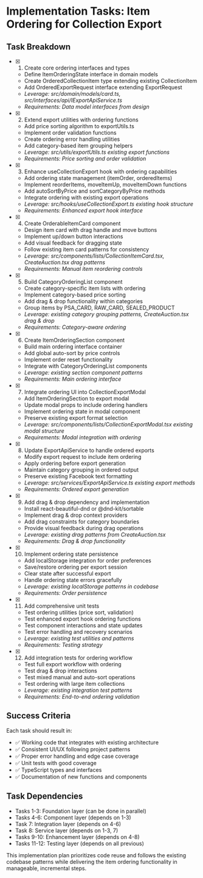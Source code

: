 # Implementation Tasks: Item Ordering for Collection Export

## Task Breakdown

- [x] 1. Create core ordering interfaces and types
  - Define ItemOrderingState interface in domain models
  - Create OrderedCollectionItem type extending existing CollectionItem
  - Add OrderedExportRequest interface extending ExportRequest
  - _Leverage: src/domain/models/card.ts, src/interfaces/api/IExportApiService.ts_
  - _Requirements: Data model interfaces from design_

- [x] 2. Extend export utilities with ordering functions
  - Add price sorting algorithm to exportUtils.ts
  - Implement order validation functions
  - Create ordering error handling utilities
  - Add category-based item grouping helpers
  - _Leverage: src/utils/exportUtils.ts existing export functions_
  - _Requirements: Price sorting and order validation_

- [x] 3. Enhance useCollectionExport hook with ordering capabilities
  - Add ordering state management (itemOrder, orderedItems)
  - Implement reorderItems, moveItemUp, moveItemDown functions
  - Add autoSortByPrice and sortCategoryByPrice methods
  - Integrate ordering with existing export operations
  - _Leverage: src/hooks/useCollectionExport.ts existing hook structure_
  - _Requirements: Enhanced export hook interface_

- [x] 4. Create OrderableItemCard component
  - Design item card with drag handle and move buttons
  - Implement up/down button interactions
  - Add visual feedback for dragging state
  - Follow existing item card patterns for consistency
  - _Leverage: src/components/lists/CollectionItemCard.tsx, CreateAuction.tsx drag patterns_
  - _Requirements: Manual item reordering controls_

- [x] 5. Build CategoryOrderingList component
  - Create category-specific item lists with ordering
  - Implement category-based price sorting
  - Add drag & drop functionality within categories
  - Group items by PSA_CARD, RAW_CARD, SEALED_PRODUCT
  - _Leverage: existing category grouping patterns, CreateAuction.tsx drag & drop_
  - _Requirements: Category-aware ordering_

- [x] 6. Create ItemOrderingSection component
  - Build main ordering interface container
  - Add global auto-sort by price controls
  - Implement order reset functionality
  - Integrate with CategoryOrderingList components
  - _Leverage: existing section component patterns_
  - _Requirements: Main ordering interface_

- [x] 7. Integrate ordering UI into CollectionExportModal
  - Add ItemOrderingSection to export modal
  - Update modal props to include ordering handlers
  - Implement ordering state in modal component
  - Preserve existing export format selection
  - _Leverage: src/components/lists/CollectionExportModal.tsx existing modal structure_
  - _Requirements: Modal integration with ordering_

- [x] 8. Update ExportApiService to handle ordered exports
  - Modify export request to include item ordering
  - Apply ordering before export generation
  - Maintain category grouping in ordered output
  - Preserve existing Facebook text formatting
  - _Leverage: src/services/ExportApiService.ts existing export methods_
  - _Requirements: Ordered export generation_

- [x] 9. Add drag & drop dependency and implementation
  - Install react-beautiful-dnd or @dnd-kit/sortable
  - Implement drag & drop context providers
  - Add drag constraints for category boundaries
  - Provide visual feedback during drag operations
  - _Leverage: existing drag patterns from CreateAuction.tsx_
  - _Requirements: Drag & drop functionality_

- [x] 10. Implement ordering state persistence
  - Add localStorage integration for order preferences
  - Save/restore ordering per export session
  - Clear state after successful export
  - Handle ordering state errors gracefully
  - _Leverage: existing localStorage patterns in codebase_
  - _Requirements: Order persistence_

- [x] 11. Add comprehensive unit tests
  - Test ordering utilities (price sort, validation)
  - Test enhanced export hook ordering functions
  - Test component interactions and state updates
  - Test error handling and recovery scenarios
  - _Leverage: existing test utilities and patterns_
  - _Requirements: Testing strategy_

- [x] 12. Add integration tests for ordering workflow
  - Test full export workflow with ordering
  - Test drag & drop interactions
  - Test mixed manual and auto-sort operations
  - Test ordering with large item collections
  - _Leverage: existing integration test patterns_
  - _Requirements: End-to-end ordering validation_

## Success Criteria

Each task should result in:

- ✅ Working code that integrates with existing architecture
- ✅ Consistent UI/UX following project patterns
- ✅ Proper error handling and edge case coverage
- ✅ Unit tests with good coverage
- ✅ TypeScript types and interfaces
- ✅ Documentation of new functions and components

## Task Dependencies

- Tasks 1-3: Foundation layer (can be done in parallel)
- Tasks 4-6: Component layer (depends on 1-3)
- Task 7: Integration layer (depends on 4-6)
- Task 8: Service layer (depends on 1-3, 7)
- Tasks 9-10: Enhancement layer (depends on 4-8)
- Tasks 11-12: Testing layer (depends on all previous)

This implementation plan prioritizes code reuse and follows the existing codebase patterns while delivering the item ordering functionality in manageable, incremental steps.
